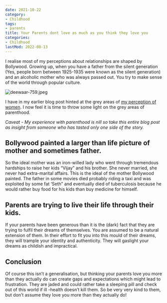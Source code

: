 ```yaml
---
date: 2021-10-22
category:
- Childhood
tags:
- parents
title: Your Parents dont love as much as you think they love you
categories:
- Childhood
lastMod: 2022-08-13
---
```

I realise most of my perceptions about relationships are shaped by Bollywood. Growing up, when you have a father from the silent generation (Yes, people born between 1925-1935 were known as the silent generation) and an alcoholic mother who was always passed out. You try to make sense of the world through popular culture.

![deewaar-759.jpeg](https://manojnayak.mataroa.blog/images/374ff56e.jpeg)

I have in my earlier blog post hinted at the grey areas of [my perception of women](https://manojnayak.com/posts/son-i-give-you-the-red-pill/). I now feel it is time to throw some light on the grey areas of parenthood.

*Caveat - My experience with parenthood is nill so take this entire blog post as insight from someone who has tasted only one side of the story.*

## Bollywood painted a larger than life picture of mother and sometimes father.

So the ideal mother was an iron-willed lady who went through tremendous hardships to raise her kids “Vijay” and his brother. She never married, she never had extra-marital affairs. This is the ideal of the mother Bollywood painted. The father in some movies died probably riding a taxi and was exploited by some fat ‘Seth” and eventually died of tuberculosis because he would rather buy food for his kids than buy medicine for himself.

## Parents are trying to live their life through their kids.

If your parents have been generous than it is the (dark) fact that they are trying to fulfil their dreams of themselves. You are assumed to be a natural extension of them. In their effort to fit you into this mould of their dreams, they will trample your identity and authenticity. They will gaslight your dreams as childish and impractical.

## Conclusion

Of course this isn’t a generalisation, but thinking your parents love you more than they actually do can create gaps and expectations which might lead to frustration. They are jaded and could rather take a sleeping pill and check out of this world if ill -health doesn’t kill them. So be very very kind to them, but don’t assume they love you more than they actually do!
